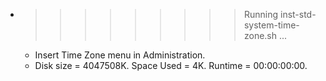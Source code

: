 * >>>>>>>>> Running inst-std-system-time-zone.sh ...
  * Insert Time Zone menu in Administration.
  * Disk size = 4047508K. Space Used = 4K. Runtime = 00:00:00:00.
